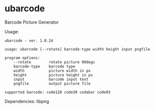 # ubarcode
Barcode Picture Generator

Usage:

```
ubarcode - ver. 1.0.24

usage: ubarcode [--rotate] barcode-type width height input pngfile

program options:
    --rotate        rotate picture 90degs
    barcode-type    barcode type
    width           picture width in px
    height          picture height in px
    input           barcode input text
    pngfile         output picture file

supported barcode: code128 code39 codabar code93
```

Dependencies: libpng
